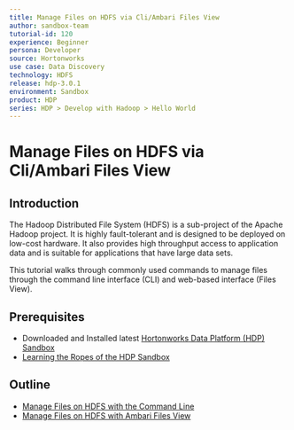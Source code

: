 ```yaml
---
title: Manage Files on HDFS via Cli/Ambari Files View
author: sandbox-team
tutorial-id: 120
experience: Beginner
persona: Developer
source: Hortonworks
use case: Data Discovery
technology: HDFS
release: hdp-3.0.1
environment: Sandbox
product: HDP
series: HDP > Develop with Hadoop > Hello World
---
```


# Manage Files on HDFS via Cli/Ambari Files View

## Introduction

The Hadoop Distributed File System (HDFS) is a sub-project of the Apache Hadoop project. It is highly fault-tolerant and is designed to be deployed on low-cost hardware. It also provides high throughput access to application data and is suitable for applications that have large data sets.

This tutorial walks through commonly used commands to manage files through the command line interface (CLI) and web-based interface (Files View).

## Prerequisites

- Downloaded and Installed latest [Hortonworks Data Platform (HDP) Sandbox](https://www.cloudera.com/downloads/hortonworks-sandbox/hdp.html)
- [Learning the Ropes of the HDP Sandbox](https://hortonworks.com/hadoop-tutorial/learning-the-ropes-of-the-hortonworks-sandbox/)

## Outline

- [Manage Files on HDFS with the Command Line](https://hortonworks.com/tutorial/manage-files-on-hdfs-via-cli-ambari-files-view/section/1/)
- [Manage Files on HDFS with Ambari Files View](https://hortonworks.com/tutorial/manage-files-on-hdfs-via-cli-ambari-files-view/section/2/)
